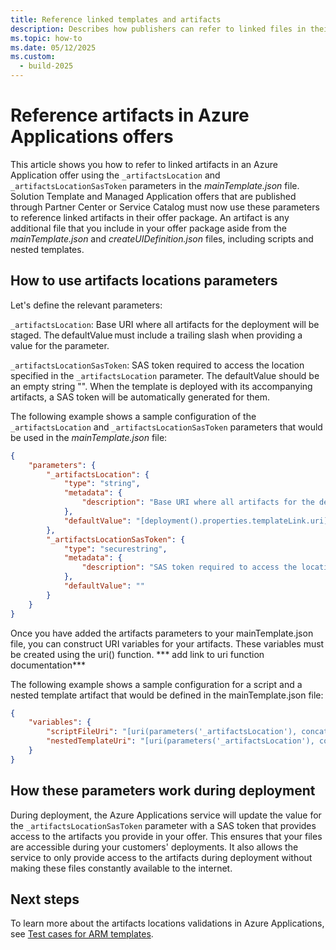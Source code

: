 ```yaml
---
title: Reference linked templates and artifacts
description: Describes how publishers can refer to linked files in their Azure Applications offer packages.
ms.topic: how-to
ms.date: 05/12/2025
ms.custom:
  - build-2025
---
```


# Reference artifacts in Azure Applications offers

This article shows you how to refer to linked artifacts in an Azure Application offer using the ```_artifactsLocation``` and ```_artifactsLocationSasToken``` parameters in the _mainTemplate.json_ file. Solution Template and Managed Application offers that are published through Partner Center or Service Catalog must now use these parameters to reference linked artifacts in their offer package. An artifact is any additional file that you include in your offer package aside from the _mainTemplate.json_ and _createUIDefinition.json_ files, including scripts and nested templates. 

## How to use artifacts locations parameters

Let's define the relevant parameters:

```_artifactsLocation```: Base URI where all artifacts for the deployment will be staged. The defaultValue must include a trailing slash when providing a value for the parameter.

```_artifactsLocationSasToken```: SAS token required to access the location specified in the ```_artifactsLocation``` parameter. The defaultValue should be an empty string "". When the template is deployed with its accompanying artifacts, a SAS token will be automatically generated for them.

The following example shows a sample configuration of the ```_artifactsLocation``` and ```_artifactsLocationSasToken``` parameters that would be used in the _mainTemplate.json_ file:

```json
{
    "parameters": {
        "_artifactsLocation": {
            "type": "string",
            "metadata": {
                "description": "Base URI where all artifacts for the deployment will be staged. The defaultValue must include a trailing slash when providing a value for the parameter."
            },
            "defaultValue": "[deployment().properties.templateLink.uri]"
        },
        "_artifactsLocationSasToken": {
            "type": "securestring",
            "metadata": {
                "description": "SAS token required to access the location specified in the ```_artifactsLocation``` parameter. The defaultValue should be an empty string "". When the template is deployed with its accompanying artifacts, a SAS token will be automatically generated for them."
            },
            "defaultValue": ""
        }
    }
}
```
Once you have added the artifacts parameters to your mainTemplate.json file, you can construct URI variables for your artifacts. These variables must be created using the uri() function.
*** add link to uri function documentation***

The following example shows a sample configuration for a script and a nested template artifact that would be defined in the mainTemplate.json file:

```json
{
    "variables": {
        "scriptFileUri": "[uri(parameters('_artifactsLocation'), concat('scripts/configuration.sh', parameters('_artifactsLocationSasToken')))]",
        "nestedTemplateUri": "[uri(parameters('_artifactsLocation'), concat('nestedtemplates/jumpbox.json', parameters('_artifactsLocationSasToken')))]"
    }
}
```

## How these parameters work during deployment

During deployment, the Azure Applications service will update the value for the ```_artifactsLocationSasToken``` parameter with a SAS token that provides access to the artifacts you provide in your offer. This ensures that your files are accessible during your customers' deployments. It also allows the service to only provide access to the artifacts during deployment without making these files constantly available to the internet.

## Next steps

To learn more about the artifacts locations validations in Azure Applications, see [Test cases for ARM templates](../templates/template-test-cases.md#artifacts-parameter-defined-correctly).
